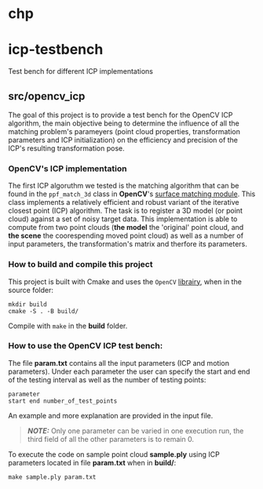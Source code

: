 # chp



# icp-testbench

Test bench for different ICP implementations

## src/opencv_icp
The goal of this project is to provide a test bench for the OpenCV ICP algorithm, the main objective being to determine the influence of all the matching problem's parameyers (point cloud properties, transformation parameters and ICP initialization) on the efficiency and precision of the ICP's resulting transformation pose.

### OpenCV's ICP implementation

The first ICP algoruthm we tested is the matching algorithm that can be found in the `ppf_match_3d` class in **OpenCV**'s [surface matching module](https://docs.opencv.org/3.2.0/d0/de6/namespacecv_1_1ppf__match__3d.html).
This class implements a relatively efficient and robust variant of the iterative closest point (ICP) algorithm. The task is to register a 3D model (or point cloud) against a set of noisy target data. This implementation is able to compute from two point clouds (**the model** the 'original' point cloud, and **the scene** the coorespending moved point cloud) as well as a number of input parameters, the transformation's matrix and therfore its parameters. 

### How to build and compile this project
This project is built with Cmake and uses the `OpenCV` [librairy](https://opencv.org/), when in the source folder:
```shell
mkdir build
cmake -S . -B build/
```

Compile with `make` in the **build** folder.

### How to use the OpenCV ICP test bench:
The file **param.txt** contains all the input parameters (ICP and motion parameters). Under each parameter the user can specify the start and end of the testing interval as well as the number of testing points:
````text
parameter
start end number_of_test_points
````
An example and more explanation are provided in the input file.
>**_NOTE:_** Only one parameter can be varied in one execution run, the third field of all the other parameters is to remain 0.

To execute the code on sample point cloud **sample.ply**  using ICP parameters located in file **param.txt** when in **build/**:
```shell
make sample.ply param.txt
```

